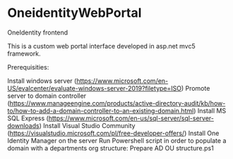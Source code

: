 # OneidentityWebPortal
OneIdentity frontend

This is a custom web portal interface developed in asp.net mvc5 framework.

Prerequisities:

Install windows server (https://www.microsoft.com/en-US/evalcenter/evaluate-windows-server-2019?filetype=ISO)
Promote server to domain controller (https://www.manageengine.com/products/active-directory-audit/kb/how-to/how-to-add-a-domain-controller-to-an-existing-domain.html)
Install MS SQL Express (https://www.microsoft.com/en-us/sql-server/sql-server-downloads)
Install Visual Studio Community (https://visualstudio.microsoft.com/pl/free-developer-offers/)
Install One Identity Manager on the server
Run Powershell script in order to populate a domain with a departments org structure: Prepare AD OU structure.ps1
